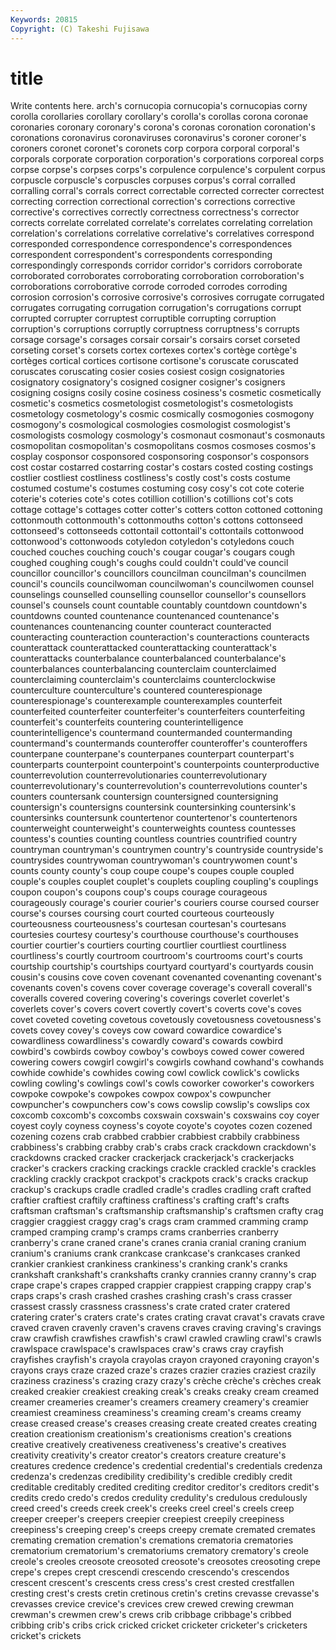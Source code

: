 ```yaml
---
Keywords: 20815 
Copyright: (C) Takeshi Fujisawa
---
```


# title

Write contents here.
arch's cornucopia cornucopia's
cornucopias corny corolla corollaries corollary corollary's corolla's corollas corona coronae
coronaries coronary coronary's corona's coronas coronation coronation's coronations coronavirus coronaviruses
coronavirus's coroner coroner's coroners coronet coronet's coronets corp corpora corporal
corporal's corporals corporate corporation corporation's corporations corporeal corps corpse corpse's
corpses corps's corpulence corpulence's corpulent corpus corpuscle corpuscle's corpuscles corpuses
corpus's corral corralled corralling corral's corrals correct correctable corrected correcter
correctest correcting correction correctional correction's corrections corrective corrective's correctives correctly
correctness correctness's corrector corrects correlate correlated correlate's correlates correlating correlation
correlation's correlations correlative correlative's correlatives correspond corresponded correspondence correspondence's correspondences
correspondent correspondent's correspondents corresponding correspondingly corresponds corridor corridor's corridors corroborate
corroborated corroborates corroborating corroboration corroboration's corroborations corroborative corrode corroded corrodes
corroding corrosion corrosion's corrosive corrosive's corrosives corrugate corrugated corrugates corrugating
corrugation corrugation's corrugations corrupt corrupted corrupter corruptest corruptible corrupting corruption
corruption's corruptions corruptly corruptness corruptness's corrupts corsage corsage's corsages corsair
corsair's corsairs corset corseted corseting corset's corsets cortex cortexes cortex's
cortège cortège's cortèges cortical cortices cortisone cortisone's coruscate coruscated coruscates
coruscating cosier cosies cosiest cosign cosignatories cosignatory cosignatory's cosigned cosigner
cosigner's cosigners cosigning cosigns cosily cosine cosiness cosiness's cosmetic cosmetically
cosmetic's cosmetics cosmetologist cosmetologist's cosmetologists cosmetology cosmetology's cosmic cosmically cosmogonies
cosmogony cosmogony's cosmological cosmologies cosmologist cosmologist's cosmologists cosmology cosmology's cosmonaut
cosmonaut's cosmonauts cosmopolitan cosmopolitan's cosmopolitans cosmos cosmoses cosmos's cosplay cosponsor
cosponsored cosponsoring cosponsor's cosponsors cost costar costarred costarring costar's costars
costed costing costings costlier costliest costliness costliness's costly cost's costs
costume costumed costume's costumes costuming cosy cosy's cot cote coterie
coterie's coteries cote's cotes cotillion cotillion's cotillions cot's cots cottage
cottage's cottages cotter cotter's cotters cotton cottoned cottoning cottonmouth cottonmouth's
cottonmouths cotton's cottons cottonseed cottonseed's cottonseeds cottontail cottontail's cottontails cottonwood
cottonwood's cottonwoods cotyledon cotyledon's cotyledons couch couched couches couching couch's
cougar cougar's cougars cough coughed coughing cough's coughs could couldn't
could've council councillor councillor's councillors councilman councilman's councilmen council's councils
councilwoman councilwoman's councilwomen counsel counselings counselled counselling counsellor counsellor's counsellors
counsel's counsels count countable countably countdown countdown's countdowns counted countenance
countenanced countenance's countenances countenancing counter counteract counteracted counteracting counteraction counteraction's
counteractions counteracts counterattack counterattacked counterattacking counterattack's counterattacks counterbalance counterbalanced counterbalance's
counterbalances counterbalancing counterclaim counterclaimed counterclaiming counterclaim's counterclaims counterclockwise counterculture counterculture's
countered counterespionage counterespionage's counterexample counterexamples counterfeit counterfeited counterfeiter counterfeiter's counterfeiters
counterfeiting counterfeit's counterfeits countering counterintelligence counterintelligence's countermand countermanded countermanding countermand's
countermands counteroffer counteroffer's counteroffers counterpane counterpane's counterpanes counterpart counterpart's counterparts
counterpoint counterpoint's counterpoints counterproductive counterrevolution counterrevolutionaries counterrevolutionary counterrevolutionary's counterrevolution's counterrevolutions
counter's counters countersank countersign countersigned countersigning countersign's countersigns countersink countersinking
countersink's countersinks countersunk countertenor countertenor's countertenors counterweight counterweight's counterweights countess
countesses countess's counties counting countless countries countrified country countryman countryman's
countrymen country's countryside countryside's countrysides countrywoman countrywoman's countrywomen count's counts
county county's coup coupe coupe's coupes couple coupled couple's couples
couplet couplet's couplets coupling coupling's couplings coupon coupon's coupons coup's
coups courage courageous courageously courage's courier courier's couriers course coursed
courser course's courses coursing court courted courteous courteously courteousness courteousness's
courtesan courtesan's courtesans courtesies courtesy courtesy's courthouse courthouse's courthouses courtier
courtier's courtiers courting courtlier courtliest courtliness courtliness's courtly courtroom courtroom's
courtrooms court's courts courtship courtship's courtships courtyard courtyard's courtyards cousin
cousin's cousins cove coven covenant covenanted covenanting covenant's covenants coven's
covens cover coverage coverage's coverall coverall's coveralls covered covering covering's
coverings coverlet coverlet's coverlets cover's covers covert covertly covert's coverts
cove's coves covet coveted coveting covetous covetously covetousness covetousness's covets
covey covey's coveys cow coward cowardice cowardice's cowardliness cowardliness's cowardly
coward's cowards cowbird cowbird's cowbirds cowboy cowboy's cowboys cowed cower
cowered cowering cowers cowgirl cowgirl's cowgirls cowhand cowhand's cowhands cowhide
cowhide's cowhides cowing cowl cowlick cowlick's cowlicks cowling cowling's cowlings
cowl's cowls coworker coworker's coworkers cowpoke cowpoke's cowpokes cowpox cowpox's
cowpuncher cowpuncher's cowpunchers cow's cows cowslip cowslip's cowslips cox coxcomb
coxcomb's coxcombs coxswain coxswain's coxswains coy coyer coyest coyly coyness
coyness's coyote coyote's coyotes cozen cozened cozening cozens crab crabbed
crabbier crabbiest crabbily crabbiness crabbiness's crabbing crabby crab's crabs crack
crackdown crackdown's crackdowns cracked cracker crackerjack crackerjack's crackerjacks cracker's crackers
cracking crackings crackle crackled crackle's crackles crackling crackly crackpot crackpot's
crackpots crack's cracks crackup crackup's crackups cradle cradled cradle's cradles
cradling craft crafted craftier craftiest craftily craftiness craftiness's crafting craft's
crafts craftsman craftsman's craftsmanship craftsmanship's craftsmen crafty crag craggier craggiest
craggy crag's crags cram crammed cramming cramp cramped cramping cramp's
cramps crams cranberries cranberry cranberry's crane craned crane's cranes crania
cranial craning cranium cranium's craniums crank crankcase crankcase's crankcases cranked
crankier crankiest crankiness crankiness's cranking crank's cranks crankshaft crankshaft's crankshafts
cranky crannies cranny cranny's crap crape crape's crapes crapped crappier
crappiest crapping crappy crap's craps craps's crash crashed crashes crashing
crash's crass crasser crassest crassly crassness crassness's crate crated crater
cratered cratering crater's craters crate's crates crating cravat cravat's cravats
crave craved craven cravenly craven's cravens craves craving craving's cravings
craw crawfish crawfishes crawfish's crawl crawled crawling crawl's crawls crawlspace
crawlspace's crawlspaces craw's craws cray crayfish crayfishes crayfish's crayola crayolas
crayon crayoned crayoning crayon's crayons crays craze crazed craze's crazes
crazier crazies craziest crazily craziness craziness's crazing crazy crazy's crèche
crèche's crèches creak creaked creakier creakiest creaking creak's creaks creaky
cream creamed creamer creameries creamer's creamers creamery creamery's creamier creamiest
creaminess creaminess's creaming cream's creams creamy crease creased crease's creases
creasing create created creates creating creation creationism creationism's creationisms creation's
creations creative creatively creativeness creativeness's creative's creatives creativity creativity's creator
creator's creators creature creature's creatures credence credence's credential credential's credentials
credenza credenza's credenzas credibility credibility's credible credibly credit creditable creditably
credited crediting creditor creditor's creditors credit's credits credo credo's credos
credulity credulity's credulous credulously creed creed's creeds creek creek's creeks
creel creel's creels creep creeper creeper's creepers creepier creepiest creepily
creepiness creepiness's creeping creep's creeps creepy cremate cremated cremates cremating
cremation cremation's cremations crematoria crematories crematorium crematorium's crematoriums crematory crematory's
creole creole's creoles creosote creosoted creosote's creosotes creosoting crepe crepe's
crepes crept crescendi crescendo crescendo's crescendos crescent crescent's crescents cress
cress's crest crested crestfallen cresting crest's crests cretin cretinous cretin's
cretins crevasse crevasse's crevasses crevice crevice's crevices crew crewed crewing
crewman crewman's crewmen crew's crews crib cribbage cribbage's cribbed cribbing
crib's cribs crick cricked cricket cricketer cricketer's cricketers cricket's crickets
